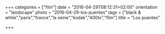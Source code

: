 +++
categories = ["film"]
date = "2016-04-29T08:12:31+02:00"
orientation = "landscape"
photo = "2016-04-29-los-puentes"
tags = ["black & white","paris","france","la seine","kodak","400tx","film"]
title = "Los puentes"

+++
